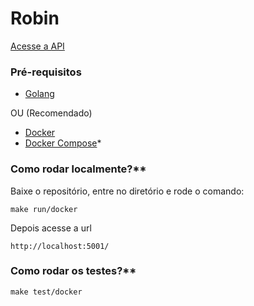 # Robin

[Acesse a API](https://robin-platform.herokuapp.com/)

### Pré-requisitos

* [Golang](https://github.com/golang/go)

OU (Recomendado)

* [Docker](https://www.docker.com/)
* [Docker Compose](https://docs.docker.com/compose/)*

### Como rodar localmente?**

Baixe o repositório, entre no diretório e rode o comando:

```
make run/docker
```
Depois acesse a url
```
http://localhost:5001/
```

### Como rodar os testes?**

```
make test/docker
```


